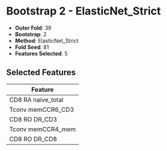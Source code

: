 # Bootstrap 2 - ElasticNet_Strict

- **Outer Fold**: 39
- **Bootstrap**: 2
- **Method**: ElasticNet_Strict
- **Fold Seed**: 81
- **Features Selected**: 5

## Selected Features

| Feature |
|---------|
| CD8 RA naive_total |
| Tconv memCCR6_CD3 |
| CD8 RO DR_CD3 |
| Tconv memCCR4_mem |
| CD8 RO DR_CD8 |
